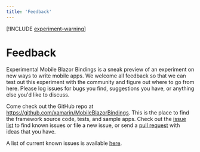 ```yaml
---
title: 'Feedback'
---
```


[!INCLUDE [experiment-warning](../includes/experiment-warning.md)]

# Feedback

Experimental Mobile Blazor Bindings is a sneak preview of an experiment on new ways to write mobile apps. We welcome all feedback so that we can test out this experiment with the community and figure out where to go from here. Please log issues for bugs you find, suggestions you have, or anything else you'd like to discuss.

Come check out the GitHub repo at https://github.com/xamarin/MobileBlazorBindings. This is the place to find the framework source code, tests, and sample apps. Check out the [issue list](https://github.com/xamarin/MobileBlazorBindings/issues) to find known issues or file a new issue, or send a [pull request](https://github.com/xamarin/MobileBlazorBindings/pulls) with ideas that you have.

A list of current known issues is available [here](https://github.com/xamarin/MobileBlazorBindings/issues/19).
